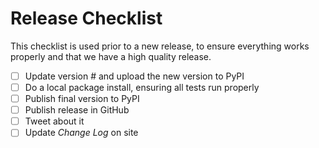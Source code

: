 # Release Checklist

This checklist is used prior to a new release, to ensure everything works properly and that we have a high quality release.

- [ ] Update version # and upload the new version to PyPI
- [ ] Do a local package install, ensuring all tests run properly
- [ ] Publish final version to PyPI
- [ ] Publish release in GitHub
- [ ] Tweet about it
- [ ] Update *Change Log* on site
